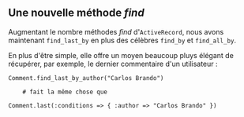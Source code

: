 ## Une nouvelle méthode *find*

Augmentant le nombre méthodes *find* d'`ActiveRecord`, nous avons maintenant `find_last_by` en plus des célèbres `find_by` et `find_all_by`.

En plus d'être simple, elle offre un moyen beaucoup pluys élégant de récupérer, par exemple, le dernier commentaire d'un utilisateur :

	Comment.find_last_by_author("Carlos Brando")
	
		# fait la même chose que
	
	Comment.last(:conditions => { :author => "Carlos Brando" })